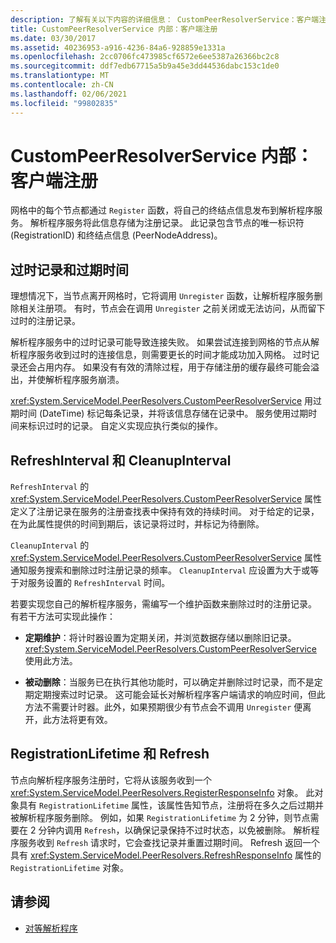 ```yaml
---
description: 了解有关以下内容的详细信息： CustomPeerResolverService：客户端注册
title: CustomPeerResolverService 内部：客户端注册
ms.date: 03/30/2017
ms.assetid: 40236953-a916-4236-84a6-928859e1331a
ms.openlocfilehash: 2cc0706fc473985cf6572e6ee5387a26366bc2c8
ms.sourcegitcommit: ddf7edb67715a5b9a45e3dd44536dabc153c1de0
ms.translationtype: MT
ms.contentlocale: zh-CN
ms.lasthandoff: 02/06/2021
ms.locfileid: "99802835"
---
```

# <a name="inside-the-custompeerresolverservice-client-registrations"></a>CustomPeerResolverService 内部：客户端注册

网格中的每个节点都通过 `Register` 函数，将自己的终结点信息发布到解析程序服务。 解析程序服务将此信息存储为注册记录。 此记录包含节点的唯一标识符 (RegistrationID) 和终结点信息 (PeerNodeAddress)。  
  
## <a name="stale-records-and-expiration-time"></a>过时记录和过期时间  

 理想情况下，当节点离开网格时，它将调用 `Unregister` 函数，让解析程序服务删除相关注册项。 有时，节点会在调用 `Unregister` 之前关闭或无法访问，从而留下过时的注册记录。  
  
 解析程序服务中的过时记录可能导致连接失败。 如果尝试连接到网格的节点从解析程序服务收到过时的连接信息，则需要更长的时间才能成功加入网格。 过时记录还会占用内存。 如果没有有效的清除过程，用于存储注册的缓存最终可能会溢出，并使解析程序服务崩溃。  
  
 <xref:System.ServiceModel.PeerResolvers.CustomPeerResolverService> 用过期时间 (DateTime) 标记每条记录，并将该信息存储在记录中。 服务使用过期时间来标识过时的记录。 自定义实现应执行类似的操作。  
  
## <a name="refreshinterval-and-cleanupinterval"></a>RefreshInterval 和 CleanupInterval  

 `RefreshInterval` 的<xref:System.ServiceModel.PeerResolvers.CustomPeerResolverService> 属性定义了注册记录在服务的注册查找表中保持有效的持续时间。 对于给定的记录，在为此属性提供的时间到期后，该记录将过时，并标记为待删除。  
  
 `CleanupInterval` 的 <xref:System.ServiceModel.PeerResolvers.CustomPeerResolverService> 属性通知服务搜索和删除过时注册记录的频率。 `CleanupInterval` 应设置为大于或等于对服务设置的 `RefreshInterval` 时间。  
  
 若要实现您自己的解析程序服务，需编写一个维护函数来删除过时的注册记录。 有若干方法可实现此操作：  
  
- **定期维护**：将计时器设置为定期关闭，并浏览数据存储以删除旧记录。 <xref:System.ServiceModel.PeerResolvers.CustomPeerResolverService> 使用此方法。  
  
- **被动删除**：当服务已在执行其他功能时，可以确定并删除过时记录，而不是定期定期搜索过时记录。 这可能会延长对解析程序客户端请求的响应时间，但此方法不需要计时器。此外，如果预期很少有节点会不调用 `Unregister` 便离开，此方法将更有效。  
  
## <a name="registrationlifetime-and-refresh"></a>RegistrationLifetime 和 Refresh  

 节点向解析程序服务注册时，它将从该服务收到一个 <xref:System.ServiceModel.PeerResolvers.RegisterResponseInfo> 对象。 此对象具有 `RegistrationLifetime` 属性，该属性告知节点，注册将在多久之后过期并被解析程序服务删除。 例如，如果 `RegistrationLifetime` 为 2 分钟，则节点需要在 2 分钟内调用 `Refresh`，以确保记录保持不过时状态，以免被删除。 解析程序服务收到 `Refresh` 请求时，它会查找记录并重置过期时间。 Refresh 返回一个具有 <xref:System.ServiceModel.PeerResolvers.RefreshResponseInfo> 属性的 `RegistrationLifetime` 对象。  
  
## <a name="see-also"></a>请参阅

- [对等解析程序](peer-resolvers.md)
